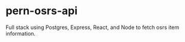 # pern-osrs-api
Full stack using Postgres, Express, React, and Node to fetch osrs item information.
